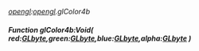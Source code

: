 _[opengl](../../modules/opengl/opengl-module.md):[opengl](../../modules/opengl/opengl-module.md).glColor4b_
##### Function glColor4b:Void( red:[GLbyte](../../modules/opengl/opengl-glbyte.md),green:[GLbyte](../../modules/opengl/opengl-glbyte.md),blue:[GLbyte](../../modules/opengl/opengl-glbyte.md),alpha:[GLbyte](../../modules/opengl/opengl-glbyte.md) )
